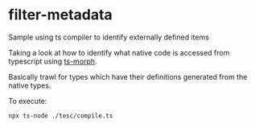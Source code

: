 # filter-metadata
Sample using ts compiler to identify externally defined items


Taking a look at how to identify what native code is accessed from typescript using [ts-morph](https://github.com/dsherret/ts-morph]).

Basically trawl for types which have their definitions generated from the native types.

To execute:

```
npx ts-node ./tesc/compile.ts
```
